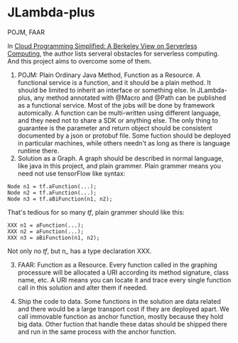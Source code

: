 # JLambda-plus
POJM, FAAR

In [Cloud Programming Simplified: A Berkeley View on Serverless Computing](https://arxiv.org/abs/1902.03383v1), the author lists serveral obstacles for serverless computing. And this project aims to overcome some of them.

1. POJM: Plain Ordinary Java Method, Function as a Resource. A functional service is a function, and it should be a plain method. It should be limited to inherit an interface or something else. In JLambda-plus, any method annotated with @Macro and @Path can be published as a functional service. Most of the jobs will be done by framework automically. A function can be multi-written using different language, and they need not to share a SDK or anything else. The only thing to guarantee is the parameter and return object should be consistent documented by a json or protobuf file. Some fuction should be deployed in particular machines, while others needn't as long as there is language runtime there.
2. Solution as a Graph. A graph should be described in normal language, like java in this project, and plain grammer. Plain grammer means you need not use tensorFlow like syntax:
```
Node n1 = tf.aFunction(...);
Node n2 = tf.aFunction(...);
Node n3 = tf.aBiFunction(n1, n2);
```
That's tedious for so many *tf*, plain grammer should like this:
 ```
XXX n1 = aFunction(...);
XXX n2 = aFunction(...);
XXX n3 = aBiFunction(n1, n2);
```
Not only no *tf*, but n_ has a type declaration XXX.

3. FAAR: Function as a Resource. Every function called in the graphing processure will be allocated a URI according its method signature, class name, etc. A URI means you can locate it and trace every single function call in this solution and alter them if needed.

4. Ship the code to data. Some functions in the solution are data related and there would be a large transport cost if they are deployed apart. We call immovable function as anchor function, mostly because they hold big data. Other fuction that handle these datas should be shipped there and run in the same process with the anchor function.
